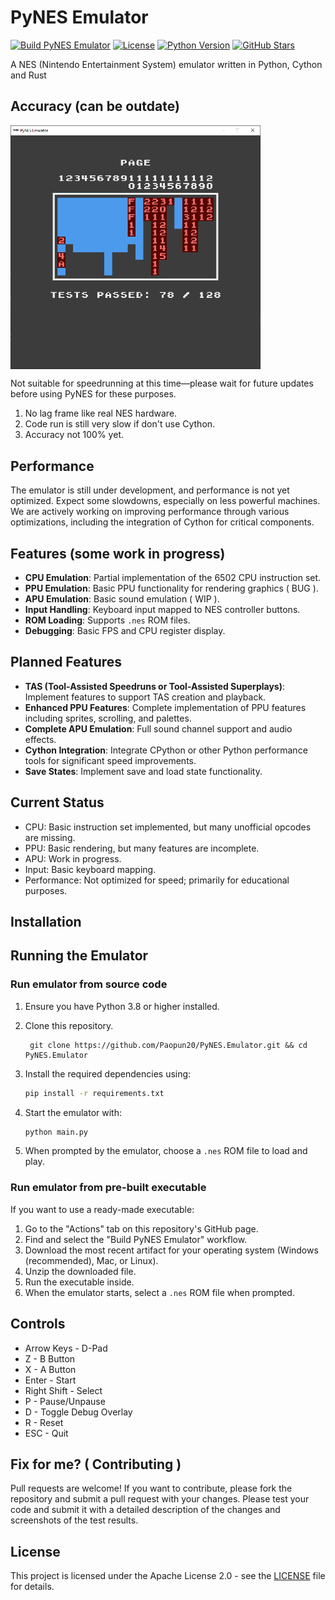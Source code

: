 # PyNES Emulator

[![Build PyNES Emulator](https://github.com/Paopun20/PyNES.Emulator/actions/workflows/build.yml/badge.svg?branch=main)](https://github.com/Paopun20/PyNES.Emulator/actions/workflows/build.yml) [![License](https://img.shields.io/badge/License-Apache_2.0-blue.svg)](https://opensource.org/licenses/Apache-2.0) [![Python Version](https://img.shields.io/badge/Python-3.13%2B-blue.svg)](https://www.python.org/downloads/) [![GitHub Stars](https://img.shields.io/github/stars/Paopun20/PyNES.Emulator.svg?style=social&label=Star)](https://github.com/Paopun20/PyNES.Emulator)

A NES (Nintendo Entertainment System) emulator written in Python, Cython and Rust

## Accuracy (can be outdate)

<div style="display: flex; gap: 10px;">
    <img src="./assets/screenshot/testshot 2025-10-17 195053.png" width="400" alt="PyNES Test"/>
</div>

Not suitable for speedrunning at this time—please wait for future updates before using PyNES for these purposes.

1. No lag frame like real NES hardware.
2. Code run is still very slow if don't use Cython.
3. Accuracy not 100% yet.

## Performance

The emulator is still under development, and performance is not yet optimized. Expect some slowdowns, especially on less powerful machines. We are actively working on improving performance through various optimizations, including the integration of Cython for critical components.

## Features (some work in progress)

- **CPU Emulation**: Partial implementation of the 6502 CPU instruction set.
- **PPU Emulation**: Basic PPU functionality for rendering graphics ( BUG ).
- **APU Emulation**: Basic sound emulation ( WIP ).
- **Input Handling**: Keyboard input mapped to NES controller buttons.
- **ROM Loading**: Supports `.nes` ROM files.
- **Debugging**: Basic FPS and CPU register display.

## Planned Features

- **TAS (Tool-Assisted Speedruns or Tool-Assisted Superplays)**: Implement features to support TAS creation and playback.
- **Enhanced PPU Features**: Complete implementation of PPU features including sprites, scrolling, and palettes.
- **Complete APU Emulation**: Full sound channel support and audio effects.
- **Cython Integration**: Integrate CPython or other Python performance tools for significant speed improvements.
- **Save States**: Implement save and load state functionality.

## Current Status

- CPU: Basic instruction set implemented, but many unofficial opcodes are missing.
- PPU: Basic rendering, but many features are incomplete.
- APU: Work in progress.
- Input: Basic keyboard mapping.
- Performance: Not optimized for speed; primarily for educational purposes.

## Installation

## Running the Emulator

### Run emulator from source code

1. Ensure you have Python 3.8 or higher installed.
2. Clone this repository.
   ```
    git clone https://github.com/Paopun20/PyNES.Emulator.git && cd PyNES.Emulator
   ```

3. Install the required dependencies using:
   ```bash
   pip install -r requirements.txt
   ```

4. Start the emulator with:
   ```bash
   python main.py
   ```

5. When prompted by the emulator, choose a `.nes` ROM file to load and play.

### Run emulator from pre-built executable

If you want to use a ready-made executable:

1. Go to the "Actions" tab on this repository's GitHub page.
2. Find and select the "Build PyNES Emulator" workflow.
3. Download the most recent artifact for your operating system (Windows (recommended), Mac, or Linux).
4. Unzip the downloaded file.
5. Run the executable inside.
6. When the emulator starts, select a `.nes` ROM file when prompted.

## Controls

- Arrow Keys - D-Pad
- Z - B Button
- X - A Button
- Enter - Start
- Right Shift - Select
- P - Pause/Unpause
- D - Toggle Debug Overlay
- R - Reset
- ESC - Quit

## Fix for me? ( Contributing )

Pull requests are welcome! If you want to contribute, please fork the repository and submit a pull request with your changes. Please test your code and submit it with a detailed description of the changes and screenshots of the test results.

## License

This project is licensed under the Apache License 2.0 - see the [LICENSE](LICENSE.md) file for details.
